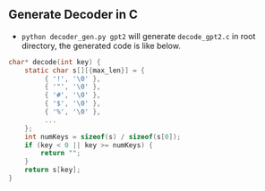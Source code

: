 ## Generate Decoder in C

* `python decoder_gen.py gpt2` will generate `decode_gpt2.c` in root directory, the generated code is like below.

```c
char* decode(int key) {
    static char s[][{max_len}] = {
         { '!', '\0' },
         { '"', '\0' },
         { '#', '\0' },
         { '$', '\0' },
         { '%', '\0' },
         ...
    };
    int numKeys = sizeof(s) / sizeof(s[0]);
    if (key < 0 || key >= numKeys) {
        return "";
    }
    return s[key];
}
```
